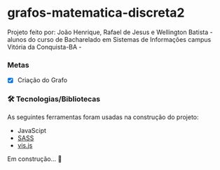 # grafos-matematica-discreta2

Projeto feito por: João Henrique, Rafael de Jesus e Wellington Batista - alunos do curso de Bacharelado em Sistemas de Informações campus Vitória da Conquista-BA -

### Metas

- [x] Criação do Grafo

### 🛠 Tecnologias/Bibliotecas

As seguintes ferramentas foram usadas na construção do projeto:

- JavaScipt
- [SASS](https://sass-lang.com/)
- [vis.js](https://visjs.org/)

Em construção...  🚧
